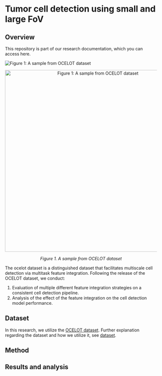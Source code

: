 # Tumor cell detection using small and large FoV

## Overview
This repository is part of our research documentation, which you can access here.

![Figure 1: A sample from OCELOT dataset](images/sampel.png)

<p align="center">
  <img src="images/figure1.png" width="600" alt="Figure 1: A sample from OCELOT dataset">
</p>

<p align="center"><em>Figure 1. A sample from OCELOT dataset</em></p>


The ocelot dataset is a distinguished dataset that facilitates multiscale cell detection via multitask feature integration. Following the release of the OCELOT dataset, we conduct:
1. Evaluation of multiple different feature integration strategies on a consistent cell detection pipeline.
2. Analysis of the effect of the feature integration on the cell detection model performance.

## Dataset
In this research, we utilize the [OCELOT dataset](https://lunit-io.github.io/research/ocelot_dataset/). Further explanation regarding the dataset and how we utilize it, see [dataset](https://github.com/drFahlan/Multi-task-cell-detection-OCELOT-dataset/tree/main/dataset).

## Method

## Results and analysis

